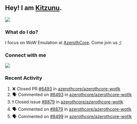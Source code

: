 ## Hey! I am [Kitzunu](https://Github.com/Kitzunu).

<!--<a href="https://github-readme-stats.kitzunu.vercel.app/api?username=Kitzunu&show_icons=true&theme=dark">
  <img align="center" src="https://github-readme-stats.kitzunu.vercel.app/api?username=Kitzunu&show_icons=true&theme=dark" />
</a>-->
<a href="https://github-readme-stats.kitzunu.vercel.app/api?username=Kitzunu&show_icons=true&theme=dark">
  <img align="center" src="https://github-readme-stats.vercel.app/api/top-langs/?username=Kitzunu&layout=compact&theme=dark" />
</a>

### What do I do?

I focus on WoW Emulation at [AzerothCore](https://Github.com/AzerothCore). Come join us ;)

### Connect with me
[![](https://img.shields.io/badge/AzerothCore%20Discord-Connect%20with%20me!-green)](https://discord.com/invite/gkt4y2x)

### Recent Activity

<!--START_SECTION:activity-->
1. ❌ Closed PR [#6493](https://github.com/azerothcore/azerothcore-wotlk/pull/6493) in [azerothcore/azerothcore-wotlk](https://github.com/azerothcore/azerothcore-wotlk)
2. 🗣 Commented on [#6493](https://github.com/azerothcore/azerothcore-wotlk/issues/6493) in [azerothcore/azerothcore-wotlk](https://github.com/azerothcore/azerothcore-wotlk)
3. ❗️ Closed issue [#8879](https://github.com/azerothcore/azerothcore-wotlk/issues/8879) in [azerothcore/azerothcore-wotlk](https://github.com/azerothcore/azerothcore-wotlk)
4. 🗣 Commented on [#8879](https://github.com/azerothcore/azerothcore-wotlk/issues/8879) in [azerothcore/azerothcore-wotlk](https://github.com/azerothcore/azerothcore-wotlk)
5. 🗣 Commented on [#8499](https://github.com/azerothcore/azerothcore-wotlk/issues/8499) in [azerothcore/azerothcore-wotlk](https://github.com/azerothcore/azerothcore-wotlk)
<!--END_SECTION:activity-->
